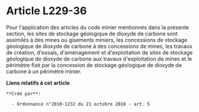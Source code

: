 # Article L229-36

Pour l'application des articles du code minier mentionnés dans la présente section, les sites de stockage géologique de
dioxyde de carbone sont assimilés à des mines ou gisements miniers, les concessions de stockage géologique de dioxyde de
carbone à des concessions de mines, les travaux de création, d'essais, d'aménagement et d'exploitation de sites de stockage
géologique de dioxyde de carbone aux travaux d'exploitation de mines et le périmètre fixé par la concession de stockage
géologique de dioxyde de carbone à un périmètre minier.

**Liens relatifs à cet article**

	**Créé par**:

	  - Ordonnance n°2010-1232 du 21 octobre 2010 - art. 5
